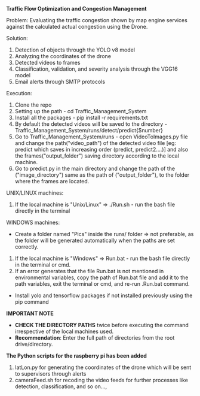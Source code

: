 **Traffic Flow Optimization and Congestion Management**

Problem: Evaluating the traffic congestion shown by map engine services against the calculated actual congestion using the Drone.

Solution:

1. Detection of objects through the YOLO v8 model
2. Analyzing the coordinates of the drone
3. Detected videos to frames
4. Classification, validation, and severity analysis through the VGG16 model
5. Email alerts through SMTP protocols

Execution:

1. Clone the repo
2. Setting up the path - cd Traffic_Management_System
3. Install all the packages - pip install -r requirements.txt
4. By default the detected videos will be saved to the directory - Traffic_Management_System/runs/detect/predict{$number}
5. Go to Traffic_Management_System/runs - open VideoToImages.py file and change the path("video_path") of the detected video file [eg: predict which saves in increasing order (predict, predict2....)] and also the frames("output_folder") saving directory according to the local machine.
6. Go to predict.py in the main directory and change the path of the ("image_directory") same as the path of ("output_folder"), to the folder where the frames are located.

UNIX/LINUX machines:

1. If the local machine is "Unix/Linux" => ./Run.sh - run the bash file directly in the terminal

WINDOWS machines:

* Create a folder named "Pics" inside the runs/ folder => not preferable, as the folder will be generated automatically when the paths are set correctly.
1. If the local machine is "Windows" => Run.bat - run the bash file directly in the terminal or cmd.
2. If an error generates that the file Run.bat is not mentioned in environmental variables, copy the path of Run.bat file and add it to the path variables, exit the terminal or cmd, and re-run .Run.bat command.
* Install yolo and tensorflow packages if not installed previously using the pip command

**IMPORTANT NOTE**
* **CHECK THE DIRECTORY PATHS** twice before executing the command irrespective of the local machines used.
* **Recommendation**: Enter the full path of directories from the root drive/directory.


**The Python scripts for the raspberry pi has been added**
1. latLon.py for generating the coordinates of the drone which will be sent to supervisors through alerts
2. cameraFeed.sh for recoding the video feeds for further processes like detection, classification, and so on...,
